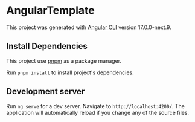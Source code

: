 # AngularTemplate

This project was generated with [Angular CLI](https://github.com/angular/angular-cli) version 17.0.0-next.9.

## Install Dependencies
This project use [pnpm](https://pnpm.io/installation) as a package manager.

Run `pnpm install` to install project's dependencies.

## Development server
Run `ng serve` for a dev server. Navigate to `http://localhost:4200/`. The application will automatically reload if you change any of the source files.

